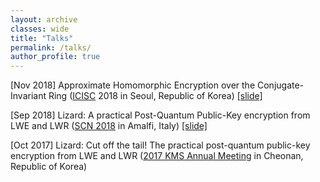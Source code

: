 ```yaml
---
layout: archive
classes: wide
title: "Talks"
permalink: /talks/
author_profile: true
---
```


[Nov 2018]	Approximate Homomorphic Encryption over the Conjugate-Invariant Ring ([ICISC](http://www.icisc.org/) 2018 in Seoul, Republic of Korea) [[slide]](https://du1204.github.io/files/slide/Real-HEAAN_Seoul.pdf)

[Sep 2018]	Lizard: A practical Post-Quantum Public-Key encryption from LWE and LWR ([SCN 2018](http://scn.di.unisa.it/) in Amalfi, Italy) [[slide]](https://du1204.github.io/files/slide/Lizard_Amalfi.pdf)

[Oct 2017]	Lizard: Cut off the tail! The practical post-quantum public-key encryption from LWE and LWR ([2017 KMS Annual Meeting](http://www.kms.or.kr/meetings/fall2017/) in Cheonan, Republic of Korea)